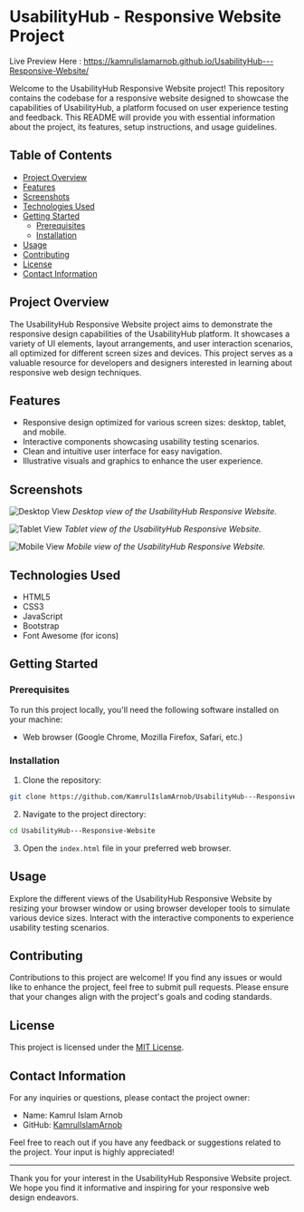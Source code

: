 # UsabilityHub - Responsive Website Project

Live Preview Here : https://kamrulislamarnob.github.io/UsabilityHub---Responsive-Website/

Welcome to the UsabilityHub Responsive Website project! This repository contains the codebase for a responsive website designed to showcase the capabilities of UsabilityHub, a platform focused on user experience testing and feedback. This README will provide you with essential information about the project, its features, setup instructions, and usage guidelines.

## Table of Contents

- [Project Overview](#project-overview)
- [Features](#features)
- [Screenshots](#screenshots)
- [Technologies Used](#technologies-used)
- [Getting Started](#getting-started)
  - [Prerequisites](#prerequisites)
  - [Installation](#installation)
- [Usage](#usage)
- [Contributing](#contributing)
- [License](#license)
- [Contact Information](#contact-information)

## Project Overview

The UsabilityHub Responsive Website project aims to demonstrate the responsive design capabilities of the UsabilityHub platform. It showcases a variety of UI elements, layout arrangements, and user interaction scenarios, all optimized for different screen sizes and devices. This project serves as a valuable resource for developers and designers interested in learning about responsive web design techniques.

## Features

- Responsive design optimized for various screen sizes: desktop, tablet, and mobile.
- Interactive components showcasing usability testing scenarios.
- Clean and intuitive user interface for easy navigation.
- Illustrative visuals and graphics to enhance the user experience.

## Screenshots

![Desktop View](https://github.com/KamrulIslamArnob/UsabilityHub---Responsive-Website/blob/main/screenshots/desktop.png)
_Desktop view of the UsabilityHub Responsive Website._

![Tablet View](https://github.com/KamrulIslamArnob/UsabilityHub---Responsive-Website/blob/main/screenshots/tablet.png)
_Tablet view of the UsabilityHub Responsive Website._

![Mobile View](https://github.com/KamrulIslamArnob/UsabilityHub---Responsive-Website/blob/main/screenshots/mobile.png)
_Mobile view of the UsabilityHub Responsive Website._

## Technologies Used

- HTML5
- CSS3
- JavaScript
- Bootstrap
- Font Awesome (for icons)

## Getting Started

### Prerequisites

To run this project locally, you'll need the following software installed on your machine:

- Web browser (Google Chrome, Mozilla Firefox, Safari, etc.)

### Installation

1. Clone the repository:

```bash
git clone https://github.com/KamrulIslamArnob/UsabilityHub---Responsive-Website.git
```

2. Navigate to the project directory:

```bash
cd UsabilityHub---Responsive-Website
```

3. Open the `index.html` file in your preferred web browser.

## Usage

Explore the different views of the UsabilityHub Responsive Website by resizing your browser window or using browser developer tools to simulate various device sizes. Interact with the interactive components to experience usability testing scenarios.

## Contributing

Contributions to this project are welcome! If you find any issues or would like to enhance the project, feel free to submit pull requests. Please ensure that your changes align with the project's goals and coding standards.

## License

This project is licensed under the [MIT License](https://opensource.org/licenses/MIT).

## Contact Information

For any inquiries or questions, please contact the project owner:

- Name: Kamrul Islam Arnob
- GitHub: [KamrulIslamArnob](https://github.com/KamrulIslamArnob)

Feel free to reach out if you have any feedback or suggestions related to the project. Your input is highly appreciated!

---

Thank you for your interest in the UsabilityHub Responsive Website project. We hope you find it informative and inspiring for your responsive web design endeavors.
